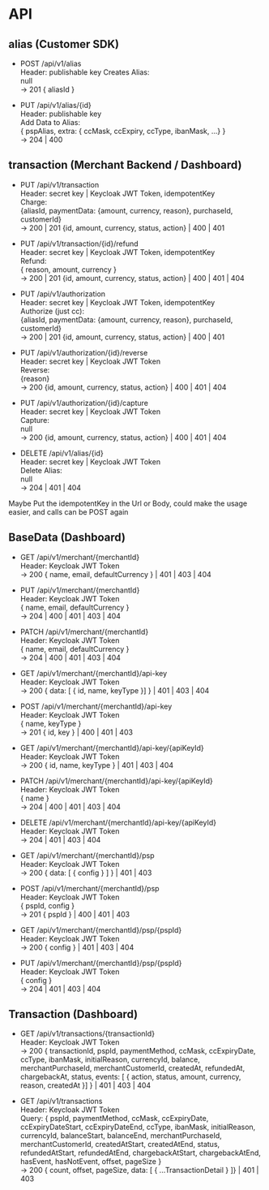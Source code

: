 # API

## alias (Customer SDK)

- POST /api/v1/alias  
  Header: publishable key
  Creates Alias:  
  null  
  -> 201 { aliasId }

- PUT /api/v1/alias/{id}  
  Header: publishable key  
  Add Data to Alias:  
  { pspAlias, extra: { ccMask, ccExpiry, ccType, ibanMask, ...} }  
  -> 204 | 400

## transaction (Merchant Backend / Dashboard)

- PUT /api/v1/transaction  
  Header: secret key | Keycloak JWT Token, idempotentKey  
  Charge:  
  {aliasId, paymentData: {amount, currency, reason}, purchaseId, customerId}  
  -> 200 | 201 {id, amount, currency, status, action} | 400 | 401

- PUT /api/v1/transaction/{id}/refund  
  Header: secret key | Keycloak JWT Token, idempotentKey  
  Refund:  
  { reason, amount, currency }  
  -> 200 | 201 {id, amount, currency, status, action} | 400 | 401 | 404

- PUT /api/v1/authorization  
  Header: secret key | Keycloak JWT Token, idempotentKey  
  Authorize (just cc):  
  {aliasId, paymentData: {amount, currency, reason}, purchaseId, customerId}  
  -> 200 | 201 {id, amount, currency, status, action} | 400 | 401

- PUT /api/v1/authorization/{id}/reverse  
  Header: secret key | Keycloak JWT Token  
  Reverse:  
  {reason}  
  -> 200 {id, amount, currency, status, action} | 400 | 401 | 404

- PUT /api/v1/authorization/{id}/capture  
  Header: secret key | Keycloak JWT Token  
  Capture:  
  null  
  -> 200 {id, amount, currency, status, action} | 400 | 401 | 404

- DELETE /api/v1/alias/{id}  
  Header: secret key | Keycloak JWT Token  
  Delete Alias:  
  null  
  -> 204 | 401 | 404

Maybe Put the idempotentKey in the Url or Body, could make the usage easier, and calls can be POST again

## BaseData (Dashboard)

- GET /api/v1/merchant/{merchantId}  
  Header: Keycloak JWT Token  
  -> 200 { name, email, defaultCurrency } | 401 | 403 | 404

- PUT /api/v1/merchant/{merchantId}  
  Header: Keycloak JWT Token  
  { name, email, defaultCurrency }  
  -> 204 | 400 | 401 | 403 | 404

- PATCH /api/v1/merchant/{merchantId}  
  Header: Keycloak JWT Token  
  { name, email, defaultCurrency }  
  -> 204 | 400 | 401 | 403 | 404

- GET /api/v1/merchant/{merchantId}/api-key  
  Header: Keycloak JWT Token  
  -> 200 { data: [ { id, name, keyType }] } | 401 | 403 | 404

- POST /api/v1/merchant/{merchantId}/api-key  
  Header: Keycloak JWT Token  
  { name, keyType }  
  -> 201 { id, key } | 400 | 401 | 403

- GET /api/v1/merchant/{merchantId}/api-key/{apiKeyId}  
  Header: Keycloak JWT Token  
  -> 200 { id, name, keyType } | 401 | 403 | 404

- PATCH /api/v1/merchant/{merchantId}/api-key/{apiKeyId}  
  Header: Keycloak JWT Token  
  { name }  
  -> 204 | 400 | 401 | 403 | 404

- DELETE /api/v1/merchant/{merchantId}/api-key/{apiKeyId}  
  Header: Keycloak JWT Token  
  -> 204 | 401 | 403 | 404

- GET /api/v1/merchant/{merchantId}/psp  
  Header: Keycloak JWT Token  
  -> 200 { data: [ { config } ] } | 401 | 403

- POST /api/v1/merchant/{merchantId}/psp  
  Header: Keycloak JWT Token  
  { pspId, config }  
  -> 201 { pspId } | 400 | 401 | 403

- GET /api/v1/merchant/{merchantId}/psp/{pspId}  
  Header: Keycloak JWT Token  
  -> 200 { config } | 401 | 403 | 404

- PUT /api/v1/merchant/{merchantId}/psp/{pspId}  
  Header: Keycloak JWT Token  
  { config }  
  -> 204 | 401 | 403 | 404

## Transaction (Dashboard)

- GET /api/v1/transactions/{transactionId}  
  Header: Keycloak JWT Token  
  -> 200 { transactionId, pspId, paymentMethod, ccMask, ccExpiryDate, ccType, ibanMask, initialReason, currencyId, balance, merchantPurchaseId, merchantCustomerId, createdAt, refundedAt, chargebackAt, status, events: [ { action, status, amount, currency, reason, createdAt }] } | 401 | 403 | 404

- GET /api/v1/transactions  
  Header: Keycloak JWT Token  
  Query: { pspId, paymentMethod, ccMask, ccExpiryDate, ccExpiryDateStart, ccExpiryDateEnd, ccType, ibanMask, initialReason, currencyId, balanceStart, balanceEnd, merchantPurchaseId, merchantCustomerId, createdAtStart, createdAtEnd, status, refundedAtStart, refundedAtEnd, chargebackAtStart, chargebackAtEnd, hasEvent, hasNotEvent, offset, pageSize }  
  -> 200 { count, offset, pageSize, data: [ { ...TransactionDetail } ]} | 401 | 403

